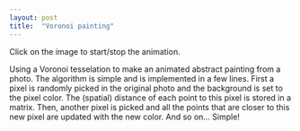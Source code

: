 ```yaml
---
layout: post
title:  "Voronoi painting"
---
```

Click on the image to start/stop the animation.

<canvas data-processing-sources="{{ site.url }}/sketches/voronify/voronify.pde"></canvas>

Using a Voronoi tesselation to make an animated abstract painting from a photo.
The algorithm is simple and is implemented in a few lines. First a pixel is randomly picked in the original photo and the background is set to the pixel color. The (spatial) distance of each point to this pixel is stored in a matrix. Then, another pixel is picked and all the points that are closer to this new pixel are updated with the new color. And so on... Simple!

